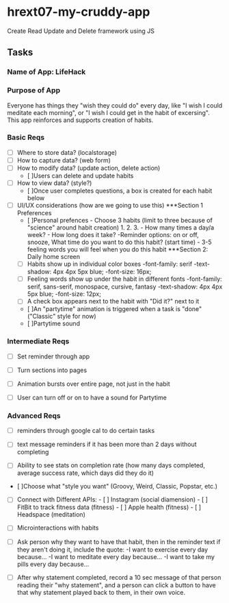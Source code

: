 # hrext07-my-cruddy-app
Create Read Update and Delete framework using JS


## Tasks

### Name of App: LifeHack

### Purpose of App
Everyone has things they "wish they could do" every day, like "I wish I could meditate each morning", or "I wish I could get in the habit of excersing". This app reinforces and supports creation of habits.

### Basic Reqs
- [ ] Where to store data? (localstorage)
- [ ] How to capture data? (web form)
- [ ] How to modify data? (update action, delete action)
    - [ ]Users can delete and update habits
- [ ] How to view data? (style?)
    - [ ]Once user completes questions, a box is created for each habit below
- [ ] UI/UX considerations (how are we going to use this)
    ***Section 1 Preferences
  - [ ]Personal prefences
         - Choose 3 habits (limit to three because of "science" around habit creation)
            1.
            2.
            3.
         - How many times a day/a week?
         - How long does it take?
            -Reminder options: on or off, snooze, What time do you want to do this habit? (start time)
         - 3-5 feeling words you will feel when you do this habit
    ***Section 2: Daily home screen
  - [ ] Habits show up in individual color boxes
        -font-family: serif
        -text-shadow: 4px 4px 5px blue;
        -font-size: 16px;
  - [ ] Feeling words show up under the habit in different fonts
        -font-family: serif, sans-serif, monospace, cursive, fantasy
        -text-shadow: 4px 4px 5px blue;
        -font-size: 12px;
  - [ ] A check box appears next to the habit with "Did it?" next to it
  - [ ]An "partytime" animation is triggered when a task is "done" ("Classic" style for now)
  - [ ]Partytime sound


### Intermediate Reqs
  - [ ] Set reminder through app
  - [ ] Turn sections into pages
  - [ ] Animation bursts over entire page, not just in the habit
  - [ ] User can turn off or on to have a sound for Partytime


### Advanced Reqs

- [ ] reminders through google cal to do certain tasks

- [ ] text message reminders if it has been more than 2 days without completing

- [ ] Ability to see stats on completion rate (how many days completed, average success rate, which days did they do it)
- [ ]Choose what "style you want" (Groovy, Weird, Classic, Popstar, etc.)

- [ ] Connect with Different APIs:
      - [ ] Instagram (social diamension)
      - [ ] FitBit to track fitness data (fitness)
      - [ ] Apple health (fitness)
      - [ ] Headspace (meditation)
- [ ] Microinteractions with habits

- [ ] Ask person why they want to have that habit, then in the reminder text if they aren't doing it, include the quote:
    -I want to exercise every day because...
    -I want to meditate every day because...
    -I want to take my pills every day because...

- [ ] After why statement completed, record a 10 sec message of that person reading their "why statement", and a person can click a button to have that why statement played back to them, in their own voice.


